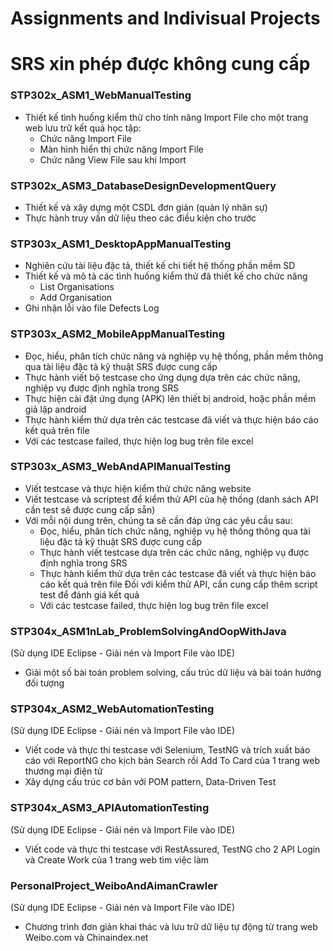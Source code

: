 # Assignments and Indivisual Projects
# SRS xin phép được không cung cấp

### STP302x_ASM1_WebManualTesting
- Thiết kế tình huống kiểm thử cho tính năng Import File cho một trang web lưu trữ kết quả học tập:
  + Chức năng Import File
  + Màn hình hiển thị chức năng Import File
  + Chức năng View File sau khi Import


### STP302x_ASM3_DatabaseDesignDevelopmentQuery
- Thiết kế và xây dựng một CSDL đơn giản (quản lý nhân sự)
- Thực hành truy vấn dữ liệu theo các điều kiện cho trước


### STP303x_ASM1_DesktopAppManualTesting
- Nghiên cứu tài liệu đặc tả, thiết kế chi tiết hệ thống phần mềm SD
- Thiết kế và mô tả các tình huống kiểm thử đã thiết kế cho chức năng
  + List Organisations
  + Add Organisation
- Ghi nhận lỗi vào file Defects Log


### STP303x_ASM2_MobileAppManualTesting
- Đọc, hiểu, phân tích chức năng và nghiệp vụ hệ thống, phần mềm thông qua
tài liệu đặc tả kỹ thuật SRS được cung cấp
- Thực hành viết bộ testcase cho ứng dụng dựa trên các chức năng, nghiệp vụ
được định nghĩa trong SRS
- Thực hiện cài đặt ứng dụng (APK) lên thiết bị android, hoặc phần mềm giả lập
android
- Thực hành kiểm thử dựa trên các testcase đã viết và thực hiện báo cáo kết
quả trên file
- Với các testcase failed, thực hiện log bug trên file excel


### STP303x_ASM3_WebAndAPIManualTesting
- Viết testcase và thực hiện kiểm thử chức năng website
- Viết testcase và scriptest để kiểm thử API của hệ thống (danh sách API cần test sẽ được cung cấp sẵn)
- Với mỗi nội dung trên, chúng ta sẽ cần đáp ứng các yêu cầu sau:
  + Đọc, hiểu, phân tích chức năng, nghiệp vụ hệ thống thông qua tài liệu đặc tả kỹ thuật SRS được cung cấp
  + Thực hành viết testcase dựa trên các chức năng, nghiệp vụ được định nghĩa trong SRS
  + Thực hành kiểm thử dựa trên các testcase đã viết và thực hiện báo cáo kết quả trên file
    Đối với kiểm thử API, cần cung cấp thêm script test để đánh giá kết quả
  + Với các testcase failed, thực hiện log bug trên file excel


### STP304x_ASM1nLab_ProblemSolvingAndOopWithJava
(Sử dụng IDE Eclipse - Giải nén và Import File vào IDE)
- Giải một số bài toán problem solving, cấu trúc dữ liệu và bài toán hướng đối tượng


### STP304x_ASM2_WebAutomationTesting
(Sử dụng IDE Eclipse - Giải nén và Import File vào IDE)
- Viết code và thực thi testcase với Selenium, TestNG và trích xuất báo cáo với ReportNG cho kịch bản Search rồi Add To Card của 1 trang web thương mại điện tử
- Xây dựng cấu trúc cơ bản với POM pattern, Data-Driven Test

### STP304x_ASM3_APIAutomationTesting
(Sử dụng IDE Eclipse - Giải nén và Import File vào IDE)
- Viết code và thực thi testcase với RestAssured, TestNG cho 2 API Login và Create Work của 1 trang web tìm việc làm

### PersonalProject_WeiboAndAimanCrawler
(Sử dụng IDE Eclipse - Giải nén và Import File vào IDE)
- Chương trình đơn giản khai thác và lưu trữ dữ liệu tự động từ trang web Weibo.com và Chinaindex.net
